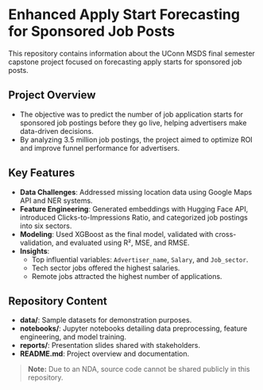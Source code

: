 # Enhanced Apply Start Forecasting for Sponsored Job Posts

This repository contains information about the UConn MSDS final semester capstone project focused on forecasting apply starts for sponsored job posts.

## Project Overview
- The objective was to predict the number of job application starts for sponsored job postings before they go live, helping advertisers make data-driven decisions.
- By analyzing 3.5 million job postings, the project aimed to optimize ROI and improve funnel performance for advertisers.

## Key Features
- **Data Challenges**: Addressed missing location data using Google Maps API and NER systems.
- **Feature Engineering**: Generated embeddings with Hugging Face API, introduced Clicks-to-Impressions Ratio, and categorized job postings into six sectors.
- **Modeling**: Used XGBoost as the final model, validated with cross-validation, and evaluated using R², MSE, and RMSE.
- **Insights**:
  - Top influential variables: `Advertiser_name`, `Salary`, and `Job_sector`.
  - Tech sector jobs offered the highest salaries.
  - Remote jobs attracted the highest number of applications.

## Repository Content
- **data/**: Sample datasets for demonstration purposes.
- **notebooks/**: Jupyter notebooks detailing data preprocessing, feature engineering, and model training.
- **reports/**: Presentation slides shared with stakeholders.
- **README.md**: Project overview and documentation.

> **Note:** Due to an NDA, source code cannot be shared publicly in this repository.
